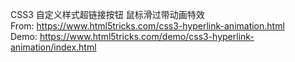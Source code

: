 CSS3 自定义样式超链接按钮 鼠标滑过带动画特效  
From: https://www.html5tricks.com/css3-hyperlink-animation.html  
Demo: https://www.html5tricks.com/demo/css3-hyperlink-animation/index.html
